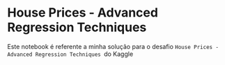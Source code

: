 # House Prices - Advanced Regression Techniques

Este notebook é referente a minha solução para o desafio `House Prices - Advanced Regression Techniques `do Kaggle
